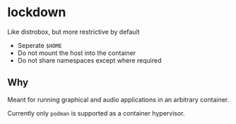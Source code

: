 # lockdown

Like distrobox, but more restrictive by default

- Seperate `$HOME`
- Do not mount the host into the container
- Do not share namespaces except where required

## Why

Meant for running graphical and audio applications in an arbitrary container.

Currently only `podman` is supported as a container hypervisor.
